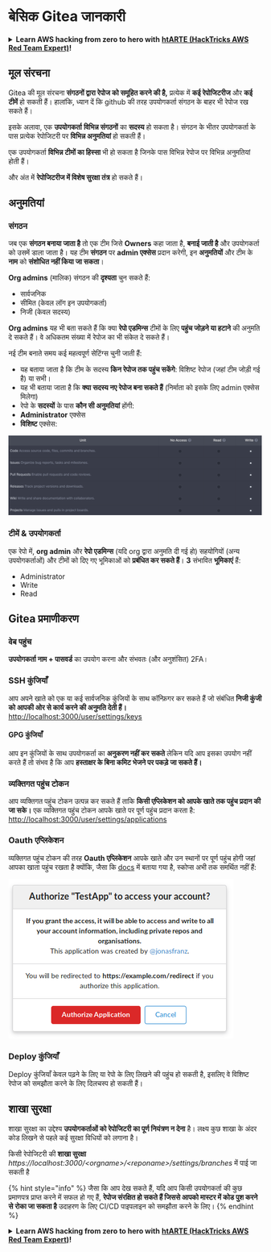 # बेसिक Gitea जानकारी

<details>

<summary><strong>Learn AWS hacking from zero to hero with</strong> <a href="https://training.hacktricks.xyz/courses/arte"><strong>htARTE (HackTricks AWS Red Team Expert)</strong></a><strong>!</strong></summary>

HackTricks का समर्थन करने के अन्य तरीके:

* यदि आप चाहते हैं कि आपकी **कंपनी का विज्ञापन HackTricks में दिखाई दे** या **HackTricks को PDF में डाउनलोड करें** तो [**सब्सक्रिप्शन प्लान्स**](https://github.com/sponsors/carlospolop) देखें!
* [**आधिकारिक PEASS & HackTricks स्वैग**](https://peass.creator-spring.com) प्राप्त करें
* [**The PEASS Family**](https://opensea.io/collection/the-peass-family) की खोज करें, हमारा विशेष [**NFTs**](https://opensea.io/collection/the-peass-family) संग्रह
* 💬 [**Discord group**](https://discord.gg/hRep4RUj7f) में **शामिल हों** या [**telegram group**](https://t.me/peass) में या **Twitter** 🐦 पर मुझे **फॉलो** करें [**@carlospolopm**](https://twitter.com/carlospolopm)**.**
* [**HackTricks**](https://github.com/carlospolop/hacktricks) और [**HackTricks Cloud**](https://github.com/carlospolop/hacktricks-cloud) github repos में PRs सबमिट करके अपनी हैकिंग ट्रिक्स शेयर करें।

</details>

## मूल संरचना

Gitea की मूल संरचना **संगठनों द्वारा रेपोज को समूहित करने की है,** प्रत्येक में **कई रेपोजिटरीज** और **कई टीमें** हो सकती हैं। हालांकि, ध्यान दें कि github की तरह उपयोगकर्ता संगठन के बाहर भी रेपोज रख सकते हैं।

इसके अलावा, एक **उपयोगकर्ता** **विभिन्न संगठनों** का **सदस्य** हो सकता है। संगठन के भीतर उपयोगकर्ता के पास प्रत्येक रेपोजिटरी पर **विभिन्न अनुमतियां** हो सकती हैं।

एक उपयोगकर्ता **विभिन्न टीमों का हिस्सा** भी हो सकता है जिनके पास विभिन्न रेपोज पर विभिन्न अनुमतियां होती हैं।

और अंत में **रेपोजिटरीज में विशेष सुरक्षा तंत्र** हो सकते हैं।

## अनुमतियां

### संगठन

जब एक **संगठन बनाया जाता है** तो एक टीम जिसे **Owners** कहा जाता है, **बनाई जाती है** और उपयोगकर्ता को उसमें डाला जाता है। यह टीम **संगठन** पर **admin एक्सेस** प्रदान करेगी, इन **अनुमतियों** और टीम के **नाम** को **संशोधित नहीं किया जा सकता**।

**Org admins** (मालिक) संगठन की **दृश्यता** चुन सकते हैं:

* सार्वजनिक
* सीमित (केवल लॉग इन उपयोगकर्ता)
* निजी (केवल सदस्य)

**Org admins** यह भी बता सकते हैं कि क्या **रेपो एडमिन्स** टीमों के लिए **पहुंच जोड़ने या हटाने** की अनुमति दे सकते हैं। वे अधिकतम संख्या में रेपोज का भी संकेत दे सकते हैं।

नई टीम बनाते समय कई महत्वपूर्ण सेटिंग्स चुनी जाती हैं:

* यह बताया जाता है कि टीम के सदस्य **किन रेपोज तक पहुंच सकेंगे**: विशिष्ट रेपोज (जहां टीम जोड़ी गई है) या सभी।
* यह भी बताया जाता है कि **क्या सदस्य नए रेपोज बना सकते हैं** (निर्माता को इसके लिए admin एक्सेस मिलेगा)
* रेपो के **सदस्यों** के पास **कौन सी अनुमतियां** होंगी:
* **Administrator** एक्सेस
* **विशिष्ट** एक्सेस:

![](<../../.gitbook/assets/image (3) (1) (1) (1) (1) (1).png>)

### टीमें & उपयोगकर्ता

एक रेपो में, **org admin** और **रेपो एडमिन्स** (यदि org द्वारा अनुमति दी गई हो) सहयोगियों (अन्य उपयोगकर्ताओं) और टीमों को दिए गए भूमिकाओं को **प्रबंधित कर सकते हैं**। **3** संभावित **भूमिकाएं** हैं:

* Administrator
* Write
* Read

## Gitea प्रमाणीकरण

### वेब पहुंच

**उपयोगकर्ता नाम + पासवर्ड** का उपयोग करना और संभवतः (और अनुशंसित) 2FA।

### **SSH कुंजियाँ**

आप अपने खाते को एक या कई सार्वजनिक कुंजियों के साथ कॉन्फ़िगर कर सकते हैं जो संबंधित **निजी कुंजी को आपकी ओर से कार्य करने की अनुमति देती हैं।** [http://localhost:3000/user/settings/keys](http://localhost:3000/user/settings/keys)

#### **GPG कुंजियाँ**

आप इन कुंजियों के साथ उपयोगकर्ता का **अनुकरण नहीं कर सकते** लेकिन यदि आप इसका उपयोग नहीं करते हैं तो संभव है कि आप **हस्ताक्षर के बिना कमिट भेजने पर पकड़े जा सकते हैं।**

### **व्यक्तिगत पहुंच टोकन**

आप व्यक्तिगत पहुंच टोकन उत्पन्न कर सकते हैं ताकि **किसी एप्लिकेशन को आपके खाते तक पहुंच प्रदान की जा सके।** एक व्यक्तिगत पहुंच टोकन आपके खाते पर पूर्ण पहुंच प्रदान करता है: [http://localhost:3000/user/settings/applications](http://localhost:3000/user/settings/applications)

### Oauth एप्लिकेशन

व्यक्तिगत पहुंच टोकन की तरह **Oauth एप्लिकेशन** आपके खाते और उन स्थानों पर पूर्ण पहुंच होगी जहां आपका खाता पहुंच रखता है क्योंकि, जैसा कि [docs](https://docs.gitea.io/en-us/oauth2-provider/#scopes) में बताया गया है, स्कोप्स अभी तक समर्थित नहीं हैं:

![](<../../.gitbook/assets/image (60).png>)

### Deploy कुंजियाँ

Deploy कुंजियाँ केवल पढ़ने के लिए या रेपो के लिए लिखने की पहुंच हो सकती है, इसलिए वे विशिष्ट रेपोज को समझौता करने के लिए दिलचस्प हो सकती हैं।

## शाखा सुरक्षा

शाखा सुरक्षा का उद्देश्य **उपयोगकर्ताओं को रेपोजिटरी का पूर्ण नियंत्रण न देना** है। लक्ष्य कुछ शाखा के अंदर कोड लिखने से पहले कई सुरक्षा विधियों को लगाना है।

किसी रेपोजिटरी की **शाखा सुरक्षा** _https://localhost:3000/\<orgname>/\<reponame>/settings/branches_ में पाई जा सकती है

{% hint style="info" %}
जैसा कि आप देख सकते हैं, यदि आप किसी उपयोगकर्ता की कुछ प्रमाणपत्र प्राप्त करने में सफल हो गए हैं, **रेपोज संरक्षित हो सकते हैं जिससे आपको मास्टर में कोड पुश करने से रोका जा सकता है** उदाहरण के लिए CI/CD पाइपलाइन को समझौता करने के लिए।
{% endhint %}

<details>

<summary><strong>Learn AWS hacking from zero to hero with</strong> <a href="https://training.hacktricks.xyz/courses/arte"><strong>htARTE (HackTricks AWS Red Team Expert)</strong></a><strong>!</strong></summary>

HackTricks का समर्थन करने के अन्य तरीके:

* यदि आप चाहते हैं कि आपकी **कंपनी का विज्ञापन HackTricks में दिखाई दे** या **HackTricks को PDF में डाउनलोड करें** तो [**सब्सक्रिप्शन प्लान्स**](https://github.com/sponsors/carlospolop) देखें!
* [**आधिकारिक PEASS & HackTricks स्वैग**](https://peass.creator-spring.com) प्राप्त करें
* [**The PEASS Family**](https://opensea.io/collection/the-peass-family) की खोज करें, हमारा विशेष [**NFTs**](https://opensea.io/collection/the-peass-family) संग्रह
* 💬 [**Discord group**](https://discord.gg/hRep4RUj7f) में **शामिल हों** या [**telegram group**](https://t.me/peass) में या **Twitter** 🐦 पर मुझे **फॉलो** करें [**@carlo
